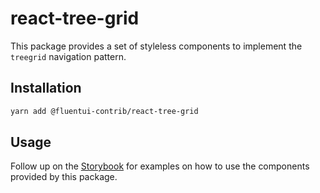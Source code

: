 # react-tree-grid

This package provides a set of styleless components to implement the `treegrid` navigation pattern.

## Installation

```bash
yarn add @fluentui-contrib/react-tree-grid
```

## Usage

Follow up on the [Storybook](https://microsoft.github.io/fluentui-contrib/react-tree-grid) for examples on how to use the components provided by this package.
